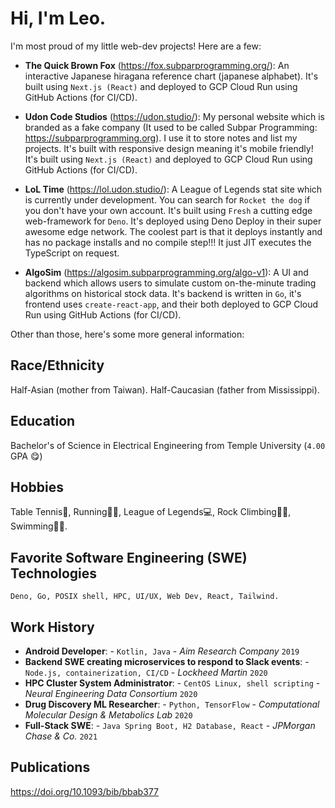 # Hi, I'm Leo.

I'm most proud of my little web-dev projects! Here are a few:

- **The Quick Brown Fox** (https://fox.subparprogramming.org/): An interactive Japanese hiragana reference chart (japanese alphabet). It's built using `Next.js (React)` and deployed to GCP Cloud Run using GitHub Actions (for CI/CD).

- **Udon Code Studios** (https://udon.studio/): My personal website which is branded as a fake company (It used to be called Subpar Programming: https://subparprogramming.org). I use it to store notes and list my projects. It's built with responsive design meaning it's mobile friendly! It's built using `Next.js (React)` and deployed to GCP Cloud Run using GitHub Actions (for CI/CD).

- **LoL Time** (https://lol.udon.studio/): A League of Legends stat site which is currently under development. You can search for `Rocket the dog` if you don't have your own account. It's built using `Fresh` a cutting edge web-framework for `Deno`. It's deployed using Deno Deploy in their super awesome edge network. The coolest part is that it deploys instantly and has no package installs and no compile step!!! It just JIT executes the TypeScript on request.

- **AlgoSim** (https://algosim.subparprogramming.org/algo-v1): A UI and backend which allows users to simulate custom on-the-minute trading algorithms on historical stock data. It's backend is written in `Go`, it's frontend uses `create-react-app`, and their both deployed to GCP Cloud Run using GitHub Actions (for CI/CD).

Other than those, here's some more general information:

## Race/Ethnicity

Half-Asian (mother from Taiwan). Half-Caucasian (father from Mississippi).

## Education

Bachelor's of Science in Electrical Engineering from Temple University (`4.00` GPA 😋)

## Hobbies

Table Tennis🏓, Running🏃‍♂️, League of Legends💻, Rock Climbing🧗‍♂️, Swimming🏊‍♂️.

## Favorite Software Engineering (SWE) Technologies

`Deno, Go, POSIX shell, HPC, UI/UX, Web Dev, React, Tailwind.`

## Work History

- **Android Developer**: - `Kotlin, Java` - _Aim Research Company_ `2019`
- **Backend SWE creating microservices to respond to Slack events**: - `Node.js, containerization, CI/CD` - _Lockheed Martin_ `2020`
- **HPC Cluster System Administrator**: - `CentOS Linux, shell scripting` - _Neural Engineering Data Consortium_ `2020`
- **Drug Discovery ML Researcher**: - `Python, TensorFlow` - _Computational Molecular Design & Metabolics Lab_ `2020`
- **Full-Stack SWE**: - `Java Spring Boot, H2 Database, React` - _JPMorgan Chase & Co._ `2021`

## Publications

https://doi.org/10.1093/bib/bbab377
